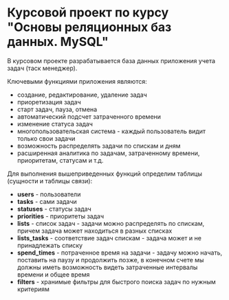 # Курсовой проект по курсу "Основы реляционных баз данных. MySQL"

В курсовом проекте разрабатывается база данных приложения учета задач (таск менеджер).

Ключевыми функциями приложения являются:
- создание, редактирование, удаление задач
- приоретизация задач
- старт задач, пауза, отмена
- автоматический подсчет затраченного времени
- изменение статуса задач
- многопользовательская система - каждый пользователь видит только свои задачи
- возможность распределять задачи по спискам и дням
- расширенная аналитика по задачам, затраченному времени, приоритетам, статусам и т.д.

Для выполнения вышеприведенных функций определим таблицы (сущности и таблицы связи):

- **users** - пользователи
- **tasks** - сами задачи
- **statuses** - статусы задач
- **priorities** - приоритеты задач
- **lists** - список задач - задачи можно распределять по спискам, причем задача может находиться в разных списках
- **lists_tasks** - соответствие задач спискам - задача может и не принадлежать списку
- **spend_times** - потраченное время на задачи - задачу можно начать, поставить на паузу и продолжить позже,
в конечном счете мы должны иметь возможность видеть затраченные интервалы времени и общее время
- **filters** - хранимые фильтры для быстрого поиска задач по нужным критериям

